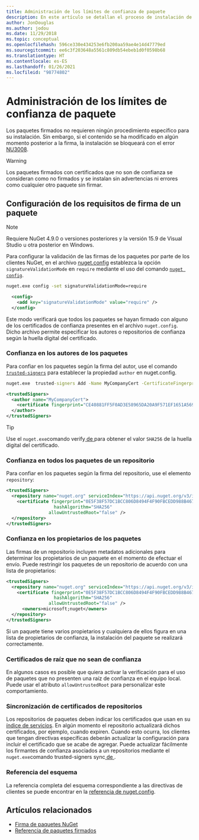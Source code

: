 ```yaml
---
title: Administración de los límites de confianza de paquete
description: En este artículo se detallan el proceso de instalación de paquetes NuGet firmados y las opciones de configuración de la confianza en la firma de los paquetes.
author: JonDouglas
ms.author: jodou
ms.date: 11/29/2018
ms.topic: conceptual
ms.openlocfilehash: 596ce330e434253e6fb200aa59ae4e14d47779ed
ms.sourcegitcommit: ee6c3f203648a5561c809db54ebeb1d0f0598b68
ms.translationtype: HT
ms.contentlocale: es-ES
ms.lasthandoff: 01/26/2021
ms.locfileid: "98774802"
---
```

# <a name="manage-package-trust-boundaries"></a>Administración de los límites de confianza de paquete

Los paquetes firmados no requieren ningún procedimiento específico para su instalación. Sin embargo, si el contenido se ha modificado en algún momento posterior a la firma, la instalación se bloqueará con el error [NU3008](../reference/errors-and-warnings/NU3008.md).

> [!Warning]
> Los paquetes firmados con certificados que no son de confianza se consideran como no firmados y se instalan sin advertencias ni errores como cualquier otro paquete sin firmar.

## <a name="configure-package-signature-requirements"></a>Configuración de los requisitos de firma de un paquete

> [!Note]
> Requiere NuGet 4.9.0 o versiones posteriores y la versión 15.9 de Visual Studio u otra posterior en Windows.

Para configurar la validación de las firmas de los paquetes por parte de los clientes NuGet, en el archivo [nuget.config](../reference/nuget-config-file.md) establezca la opción `signatureValidationMode` en `require` mediante el uso del comando [`nuget config`](../reference/cli-reference/cli-ref-config.md).

```cmd
nuget.exe config -set signatureValidationMode=require
```

```xml
  <config>
    <add key="signatureValidationMode" value="require" />
  </config>
```

Este modo verificará que todos los paquetes se hayan firmado con alguno de los certificados de confianza presentes en el archivo `nuget.config`. Dicho archivo permite especificar los autores o repositorios de confianza según la huella digital del certificado.

### <a name="trust-package-author"></a>Confianza en los autores de los paquetes

Para confiar en los paquetes según la firma del autor, use el comando [`trusted-signers`](../reference/cli-reference/cli-ref-trusted-signers.md) para establecer la propiedad `author` en nuget.config.

```cmd
nuget.exe  trusted-signers Add -Name MyCompanyCert -CertificateFingerprint CE40881FF5F0AD3E58965DA20A9F571EF1651A56933748E1BF1C99E537C4E039 -FingerprintAlgorithm SHA256
```

```xml
<trustedSigners>
  <author name="MyCompanyCert">
    <certificate fingerprint="CE40881FF5F0AD3E58965DA20A9F571EF1651A56933748E1BF1C99E537C4E039" hashAlgorithm="SHA256" allowUntrustedRoot="false" />
  </author>
</trustedSigners>
```

>[!TIP]
>Use el `nuget.exe`comando verify[ de ](../reference/cli-reference/cli-ref-verify.md) para obtener el valor `SHA256` de la huella digital del certificado.


### <a name="trust-all-packages-from-a-repository"></a>Confianza en todos los paquetes de un repositorio

Para confiar en los paquetes según la firma del repositorio, use el elemento `repository`:

```xml
<trustedSigners>  
  <repository name="nuget.org" serviceIndex="https://api.nuget.org/v3/index.json">
    <certificate fingerprint="0E5F38F57DC1BCC806D8494F4F90FBCEDD988B4676070...." 
                  hashAlgorithm="SHA256" 
                allowUntrustedRoot="false" />
  </repository>
</trustedSigners>
```

### <a name="trust-package-owners"></a>Confianza en los propietarios de los paquetes

Las firmas de un repositorio incluyen metadatos adicionales para determinar los propietarios de un paquete en el momento de efectuar el envío. Puede restringir los paquetes de un repositorio de acuerdo con una lista de propietarios:

```xml
<trustedSigners>  
  <repository name="nuget.org" serviceIndex="https://api.nuget.org/v3/index.json">
    <certificate fingerprint="0E5F38F57DC1BCC806D8494F4F90FBCEDD988B4676070...." 
                  hashAlgorithm="SHA256" 
                allowUntrustedRoot="false" />
      <owners>microsoft;nuget</owners>
  </repository>
</trustedSigners>
```

Si un paquete tiene varios propietarios y cualquiera de ellos figura en una lista de propietarios de confianza, la instalación del paquete se realizará correctamente.

### <a name="untrusted-root-certificates"></a>Certificados de raíz que no sean de confianza

En algunos casos es posible que quiera activar la verificación para el uso de paquetes que no presenten una raíz de confianza en el equipo local. Puede usar el atributo `allowUntrustedRoot` para personalizar este comportamiento.

### <a name="sync-repository-certificates"></a>Sincronización de certificados de repositorios

Los repositorios de paquetes deben indicar los certificados que usan en su [índice de servicios](../api/service-index.md). En algún momento el repositorio actualizará dichos certificados, por ejemplo, cuando expiren. Cuando esto ocurra, los clientes que tengan directivas específicas deberán actualizar la configuración para incluir el certificado que se acabe de agregar. Puede actualizar fácilmente los firmantes de confianza asociados a un repositorios mediante el `nuget.exe`comando trusted-signers sync[ de ](../reference/cli-reference/cli-ref-trusted-signers.md#nuget-trusted-signers-sync--name-name).

### <a name="schema-reference"></a>Referencia del esquema

La referencia completa del esquema correspondiente a las directivas de clientes se puede encontrar en la [referencia de nuget.config](../reference/nuget-config-file.md#trustedsigners-section).

## <a name="related-articles"></a>Artículos relacionados

- [Firma de paquetes NuGet](../create-packages/Sign-a-Package.md)
- [Referencia de paquetes firmados](../reference/Signed-Packages-Reference.md)
